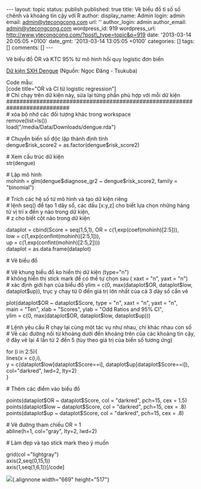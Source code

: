 --- layout: topic status: publish published: true title: Vẽ biểu đồ tỉ
số số chênh và khoảng tin cậy với R author: display\_name: Admin login:
admin email: admin@ytecongcong.com url: '' author\_login: admin
author\_email: admin@ytecongcong.com wordpress\_id: 919 wordpress\_url:
http://www.ytecongcong.com/?post\_type=topic&p=919 date: '2013-03-14
20:05:05 +0100' date\_gmt: '2013-03-14 13:05:05 +0100' categories: \[\]
tags: \[\] comments: \[\] ---

Vẽ biểu đồ ỎR và KTC 95% từ mô hình hồi quy logistic đơn biến

[Dữ kiện SXH Dengue](http://sdrv.ms/Yd2E23) (Nguồn: Ngọc Đăng - Tsukuba)

Code mẫu:\
\[code title="OR và CI từ logistic regression"\]\
\# Chỉ chạy trên dữ kiện này, sửa lại từng phần phù hợp với mỗi dữ kiện\
\#\#\#\#\#\#\#\#\#\#\#\#\#\#\#\#\#\#\#\#\#\#\#\#\#\#\#\#\#\#\#\#\#\#\#\#\#\#\#\#\#\#\#\#\#\#\#\#\#\#\#\#\#\#\#\#\#\#\#\#\#\#\#\#\#\#\#\#\#\#\#\#\#\#\#\
\# xóa bộ nhớ các đối tượng khác trong workspace\
remove(list=ls())\
load("/media/Data/Downloads/dengue.rda")

\# Chuyển biến số độc lập thành định tính\
dengue\$risk\_score2 = as.factor(dengue\$risk\_score2)

\# Xem cấu trúc dữ kiện\
str(dengue)

\# Lập mô hình\
mohinh = glm(dengue\$diagnose\_gr2 \~ dengue\$risk\_score2, family =
"binomial")

\# Trích các hệ số từ mô hình và tạo dữ kiện riêng\
\# lệnh seq() để tạo 1 dãy số, các dấu \[x:y,z\] cho biết lựa chọn những
hàng từ vị trí x đến y nào trong dữ kiện,\
\# z cho biết cột nào trong dữ kiện

dataplot = cbind(Score = seq(1,5,1), OR =
c(1,exp(coef(mohinh)\[2:5\])),\
low = c(1,exp(confint(mohinh)\[2:5,1\])),\
up = c(1,exp(confint(mohinh)\[2:5,2\])))\
dataplot = as.data.frame(dataplot)

\# Vẽ biểu đồ

\# Vẽ khung biểu đồ ko hiển thị dữ kiện (type="n")\
\# không hiển thị stick mark để có thể tự chọn sau ( xaxt = "n", yaxt =
"n")\
\# xác định giới hạn của biểu đồ ylim = c(0, max(dataplot\$OR,
dataplot\$low, dataplot\$up)), trục y chạy từ 0 đến giá trị lớn nhất của
cả 3 dãy số cần vẽ

plot(dataplot\$OR \~ dataplot\$Score, type = "n", xaxt = "n", yaxt =
"n",\
main = "Ten", xlab = "Scores", ylab = "Odd Ratios and 95% CI",\
ylim = c(0, max(dataplot\$OR, dataplot\$low, dataplot\$up)))

\# Lệnh yêu cầu R chạy lại cùng một tác vụ như nhau, chỉ khác nhau con
số\
\# Vẽ các đường nối từ khoảng dưới đến khoảng trên của các khoảng tin
cậy, ở đây vẽ lại 4 lần từ 2 đến 5 (tùy theo giá trị của biến số tương
ứng)

for (i in 2:5){\
lines(x = c(i,i),\
y = c(dataplot\$low\[dataplot\$Score==i\],
dataplot\$up\[dataplot\$Score==i\]),\
col="darkred", lwd=2, lty=2)\
}

\# Thêm các điểm vào biểu đồ

points(dataplot\$OR \~ dataplot\$Score, col = "darkred", pch=15, cex =
1.5)\
points(dataplot\$low \~ dataplot\$Score, col = "darkred", pch=15, cex =
.8)\
points(dataplot\$up \~ dataplot\$Score, col = "darkred", pch=15, cex =
.8)

\# Vẽ đường tham chiếu OR = 1\
abline(h=1, col="gray", lty=2, lwd=2)

\# Làm đẹp và tạo stick mark theo ý muốn

grid(col ="lightgray")\
axis(2,seq(0,15,1))\
axis(1,seq(1,6,1))\[/code\]

![](https://utv1ng.bn1.livefilestore.com/y1pA4-WVDUPKn5-kPArVtrW2hG1fLIPJwDYMh0t_P8nEflkaMrWwMANwScwQVYwgaKxwULZs6D3g42fxgP2zK9zOD-GAXSTiStC/dang.png?psid=1){.alignnone
width="669" height="517"}
